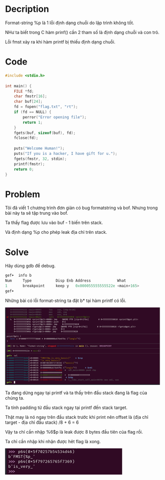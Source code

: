 # Decription

Format-string %p là 1 lỗi định dạng chuỗi do lập trình không tốt.

NHư ta biết trong C hàm prinf() cần 2 tham số là định dạng chuỗi và con trỏ.

Lỗi fmst  xảy ra khi hàm printf bị thiếu  định dạng chuỗi.

# Code

```c
#include <stdio.h>

int main() {
    FILE *fd;
    char fmstr[16];
    char buf[24];
    fd = fopen("flag.txt", "rt");
    if (fd == NULL) {
        perror("Error opening file");
        return 1;
    }
    fgets(buf, sizeof(buf), fd);
    fclose(fd);

    puts("Welcome Human!");
    puts("If you is a hacker, I have gift for u.");
    fgets(fmstr, 32, stdin);
    printf(fmstr);
    return 0;
}

```

# Problem

Tôi đã viết 1 chương trình đơn giản có bug formatstring và bof. Nhưng trong bài này ta sẽ tập trung vào bof.

Ta thấy flag được lưu vào buf - 1 biến trên stack.

Và định dạng %p cho phép leak địa chỉ trên stack.

# Solve

Hãy dùng gdb để debug.

```c
gef➤  info b
Num     Type           Disp Enb Address            What
1       breakpoint     keep y   0x000055555555522e <main+165>
gef➤  

```

Những bài có lỗi format-string ta đặt b* tại hàm printf có lỗi.

![](images/print.png)

Ta đang dừng ngay tại printf và ta thấy trên đầu stack đang là flag của chúng ta.

Ta tính padding từ đầu stack ngay tại printf đến stack target.

Thật may là nó ngay trên đầu stack trước khi print nên offset là (địa chỉ target - địa chỉ đầu stack) /8 + 6 = 6

Vậy ta chỉ cần nhập %6$p là leak được 8 bytes đầu tiên của flag rồi.

Ta chỉ cần nhập khi nhận được hêt flag là xong.

![](images/flag.png)


